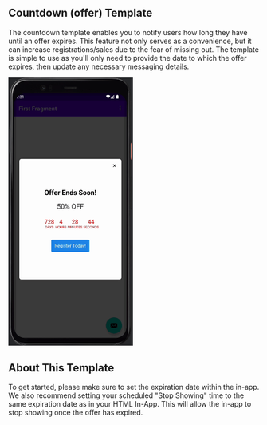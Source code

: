 ## Countdown (offer) Template

The countdown template enables you to notify users how long they have until an offer expires. This feature not only serves as a convenience, but it can increase registrations/sales due to the fear of missing out. The template is simple to use as you'll only need to provide the date to which the offer expires, then update any necessary messaging details.

<img alt="Countdown GIF" src="./limited_time_offer_assets/count-down.gif" width="250px" />


## About This Template
To get started, please make sure to set the expiration date within the in-app. We also recommend setting your scheduled "Stop Showing" time to the same expiration date as in your HTML In-App. This will allow the in-app to stop showing once the offer has expired.  
